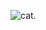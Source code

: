 ![cat](https://encrypted-tbn0.gstatic.com/images?q=tbn:ANd9GcRfwQS85iZtZQRrcbQantE5iwX6Fg9p3XoN3j17JVNeeg&s).

